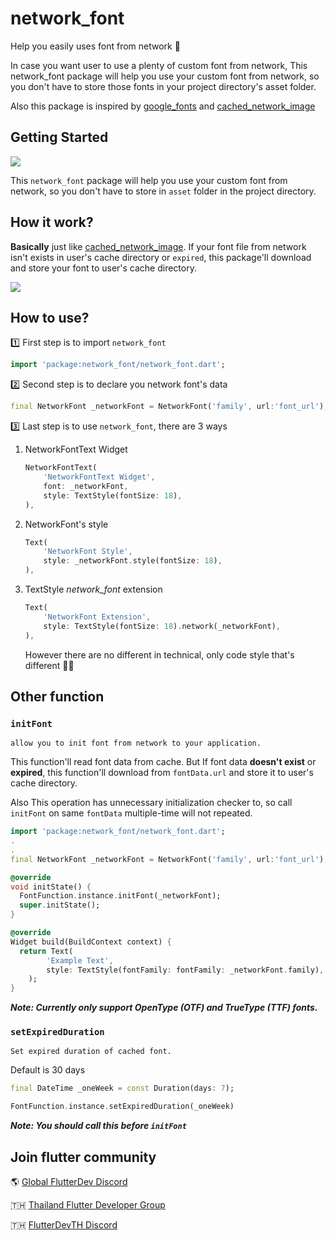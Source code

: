 # network_font

Help you easily uses font from network 💪

In case you want user to use a plenty of custom font from network, This network_font package will help you use your custom font from network, so you don't have to store those fonts in your project directory's asset folder.

Also this package is inspired by [google_fonts](https://pub.dev/packages/google_fonts) and [cached_network_image](https://pub.dev/packages/cached_network_image)

## Getting Started

![](https://github.com/kithe-raker/network_font/blob/master/doc/example.gif)

This `network_font` package will help you use your custom font from network, so you don't have to store in `asset` folder in the project directory.

## How it work?

**Basically** just like [cached_network_image](https://pub.dev/packages/cached_network_image). If your font file from network isn't exists in user's cache directory or `expired`, this package'll download and store your font to user's cache directory.

![](https://github.com/kithe-raker/network_font/blob/master/doc/WorkFlow.png)

## How to use?

1️⃣ First step is to import `network_font`

```dart
import 'package:network_font/network_font.dart';
```

2️⃣ Second step is to declare you network font's data

```dart
final NetworkFont _networkFont = NetworkFont('family', url:'font_url');
```

3️⃣ Last step is to use `network_font`, there are 3 ways

1. NetworkFontText Widget

    ```dart
    NetworkFontText(
        'NetworkFontText Widget',
        font: _networkFont,
        style: TextStyle(fontSize: 18),
    ),
    ```

2. NetworkFont's style

    ```dart
    Text(
        'NetworkFont Style',
        style: _networkFont.style(fontSize: 18),
    ),
    ```

3. TextStyle *network_font* extension

    ```dart
    Text(
        'NetworkFont Extension',
        style: TextStyle(fontSize: 18).network(_networkFont),
    ),
    ```

    However there are no different in technical, only code style that's different 🏄‍♂️

## Other function

### `initFont`

<!-- markdownlint-disable code-block-style -->

    allow you to init font from network to your application.

<!-- markdownlint-restore -->

This function'll read font data from cache.
But If font data **doesn't exist** or **expired**, this function'll download from `fontData.url` and store it to user's cache directory.

Also This operation has unnecessary initialization checker to,
so call `initFont` on same `fontData` multiple-time will not repeated.

```dart
import 'package:network_font/network_font.dart';
.
.
final NetworkFont _networkFont = NetworkFont('family', url:'font_url');

@override
void initState() {
  FontFunction.instance.initFont(_networkFont);
  super.initState();
}

@override
Widget build(BuildContext context) {
  return Text(
        'Example Text',
        style: TextStyle(fontFamily: fontFamily: _networkFont.family),
    );
}

```

***Note: Currently only support OpenType (OTF) and TrueType (TTF) fonts.***

### `setExpiredDuration`

<!-- markdownlint-disable code-block-style -->

    Set expired duration of cached font.

<!-- markdownlint-restore -->

Default is 30 days

```dart
final DateTime _oneWeek = const Duration(days: 7);

FontFunction.instance.setExpiredDuration(_oneWeek)
```

***Note: You should call this before `initFont`***

## Join flutter community

🌎 [Global FlutterDev Discord](https://discord.gg/rflutterdev)

🇹🇭 [Thailand Flutter Developer Group](https://www.facebook.com/groups/1330912973657674)

🇹🇭 [FlutterDevTH Discord](https://discord.gg/bU9F9c7kG9)
